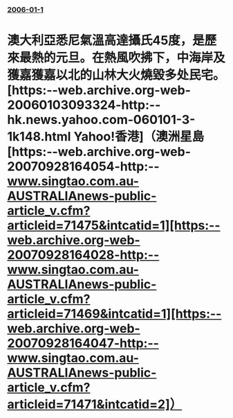 ### [2006-01-1](/news/2006/01/1/index.md)

##### 
# 澳大利亞悉尼氣溫高達攝氏45度，是歷來最熱的元旦。在熱風吹拂下，中海岸及獲嘉獲嘉以北的山林大火燒毀多处民宅。[https:--web.archive.org-web-20060103093324-http:--hk.news.yahoo.com-060101-3-1k148.html Yahoo!香港]（澳洲星島 [https:--web.archive.org-web-20070928164054-http:--www.singtao.com.au-AUSTRALIAnews-public-article_v.cfm?articleid=71475&intcatid=1][https:--web.archive.org-web-20070928164028-http:--www.singtao.com.au-AUSTRALIAnews-public-article_v.cfm?articleid=71469&intcatid=1][https:--web.archive.org-web-20070928164047-http:--www.singtao.com.au-AUSTRALIAnews-public-article_v.cfm?articleid=71471&intcatid=2]）



